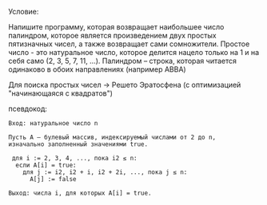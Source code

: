 Условие:

Напишите программу, которая возвращает наибольшее число палиндром, которое является произведением двух простых пятизначных чисел, а также возвращает сами сомножители. Простое число - это натуральное число, которое делится нацело только на 1 и на себя само (2, 3, 5, 7, 11, …). Палиндром – строка, которая читается одинаково в обоих направлениях (например ABBA)

Для поиска простых чисел -> Решето Эратосфена (с оптимизацией "начинающаяся с квадратов")

псевдокод:

	Вход: натуральное число n

	Пусть A — булевый массив, индексируемый числами от 2 до n, 
	изначально заполненный значениями true.
	
	 для i := 2, 3, 4, ..., пока i2 ≤ n:
	  если A[i] = true:
	    для j := i2, i2 + i, i2 + 2i, ..., пока j ≤ n:
	      A[j] := false

	Выход: числа i, для которых A[i] = true.
